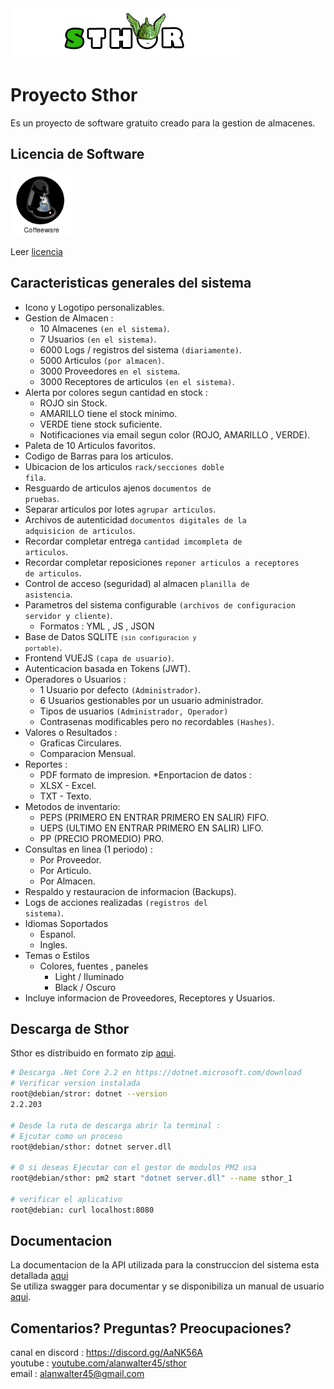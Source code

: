 <img src="./assets/logotipo.png">

# Proyecto Sthor
Es un proyecto de software gratuito creado para la gestion de almacenes.


## Licencia de Software

<img width="100px" src="./assets/coffeeware-badge.png">

Leer <a href="./LICENSE.md">licencia</a>

## Caracteristicas generales del sistema

* Icono y Logotipo personalizables.
* Gestion de Almacen :
    * 10 Almacenes <code>(en el sistema)</code>.
    * 7 Usuarios <code>(en el sistema)</code>.
    * 6000 Logs / registros del sistema <code>(diariamente)</code>.
    * 5000 Articulos <code>(por almacen)</code>.
    * 3000 Proveedores <code>en el sistema</code>.
    * 3000 Receptores de articulos <code>(en el sistema)</code>.
* Alerta por colores segun cantidad en stock :
    * ROJO sin Stock.
    * AMARILLO tiene el stock minimo.
    * VERDE tiene stock suficiente.
    * Notificaciones via email segun color (ROJO, AMARILLO , VERDE).
* Paleta de 10 Articulos favoritos.
* Codigo de Barras para los articulos.
* Ubicacion de los articulos <code>rack/secciones doble fila</code>.
* Resguardo de articulos ajenos <code>documentos de pruebas</code>.
* Separar articulos por lotes <code>agrupar articulos</code>.
* Archivos de autenticidad <code>documentos digitales de la adquisicion de articulos</code>.
* Recordar completar entrega <code>cantidad imcompleta de articulos</code>.
* Recordar completar reposiciones <code>reponer articulos a receptores de articulos</code>.
* Control de acceso (seguridad) al almacen <code>planilla de asistencia</code>.
* Parametros del sistema configurable <code>(archivos de configuracion servidor y cliente)</code>.
    * Formatos : YML , JS , JSON
* Base de Datos SQLITE <code><code>(sin configuracion y portable)</code></code>.
* Frontend VUEJS <code>(capa de usuario)</code>.
* Autenticacion basada en Tokens (JWT).
* Operadores o Usuarios :
    * 1 Usuario por defecto <code>(Administrador)</code>.
    * 6 Usuarios gestionables por un usuario administrador.
    * Tipos de usuarios <code>(Administrador, Operador)</code>
    * Contrasenas modificables pero no recordables <code>(Hashes)</code>.
* Valores o Resultados :
    * Graficas Circulares.
    * Comparacion Mensual.
* Reportes :
    * PDF formato de impresion.
*Enportacion de datos :
    * XLSX - Excel.
    * TXT - Texto.
* Metodos de inventario:
    * PEPS (PRIMERO EN ENTRAR PRIMERO EN SALIR) FIFO.
    * UEPS (ULTIMO EN ENTRAR PRIMERO EN SALIR) LIFO.
    * PP (PRECIO PROMEDIO) PRO.
* Consultas en linea (1 periodo) :
    * Por Proveedor.
    * Por Articulo.
    * Por Almacen.
* Respaldo y restauracion de informacion (Backups).
* Logs de acciones realizadas <code>(registros del sistema)</code>.
* Idiomas Soportados
    * Espanol.
    * Ingles.
* Temas o Estilos 
    * Colores, fuentes , paneles
        * Light / Iluminado
        * Black / Oscuro
* Incluye informacion de Proveedores, Receptores y Usuarios.


## Descarga de Sthor

Sthor es distribuido en formato zip <a href="src/sthor.zip" download>aqui</a>.

```sh
# Descarga .Net Core 2.2 en https://dotnet.microsoft.com/download
# Verificar version instalada
root@debian/stror: dotnet --version
2.2.203

# Desde la ruta de descarga abrir la terminal :
# Ejcutar como un proceso
root@debian/sthor: dotnet server.dll 

# O si deseas Ejecutar con el gestor de modulos PM2 usa
root@debian/sthor: pm2 start "dotnet server.dll" --name sthor_1 

# verificar el aplicativo
root@debian: curl localhost:8080
```


## Documentacion

La documentacion de la API utilizada para la construccion del sistema esta detallada <a href="apidoc-sthor/index.html">aqui</a>  
Se utiliza swagger para documentar y se disponibiliza un manual de usuario <a href="src/manual.pdf" download>aqui</a>.

## Comentarios? Preguntas? Preocupaciones?
canal en discord : https://discord.gg/AaNK56A
<br>
youtube : [youtube.com/alanwalter45/sthor][0]
<br>
email : alanwalter45@gmail.com

[0]:https://www.youtube.com/playlist?list=PLCGw6KEqh5zEhAPkQbcocWWxXfl_tbgD-